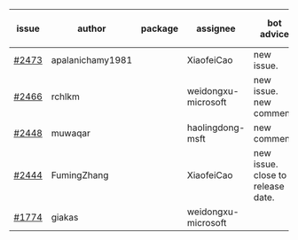 | issue | author | package | assignee | bot advice | created date of issue | target release date | date from target |
| ------ | ------ | ------ | ------ | ------ | ------ | ------ | :-----: |
| [#2473](https://github.com/Azure/sdk-release-request/issues/2473) | apalanichamy1981 |  | XiaofeiCao | new issue. | 02-19 | 02-28 |  |
| [#2466](https://github.com/Azure/sdk-release-request/issues/2466) | rchlkm |  | weidongxu-microsoft | new issue. new comment. | 02-18 | 02-28 |  |
| [#2448](https://github.com/Azure/sdk-release-request/issues/2448) | muwaqar |  | haolingdong-msft | new comment. | 02-15 | 02-28 |  |
| [#2444](https://github.com/Azure/sdk-release-request/issues/2444) | FumingZhang |  | XiaofeiCao | new issue. close to release date.  | 02-14 | 02-21 | 0 |
| [#1774](https://github.com/Azure/sdk-release-request/issues/1774) | giakas |  | weidongxu-microsoft |  | 07-14 | 07-19 |  |
